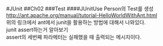 #JUnit
##Ch02
###Test
####JUnitUse
Person의 Test를 생성  
http://ant.apache.org/manual/tutorial-HelloWorldWithAnt.html  
위의 링크에서 ant에서 junit을 활용하는 방법에 대해서 나와있다.  
junit assert하는거 알아보기  
assert의 세번째 파라메터는 실패했을 때 출력되는 메시지이다.
